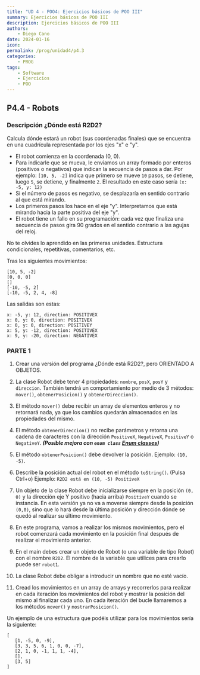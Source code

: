 ```yaml
---
title: "UD 4 - POO4: Ejercicios básicos de POO III"
summary: Ejercicios básicos de POO III
description: Ejercicios básicos de POO III
authors:
    - Diego Cano
date: 2024-01-16
icon: 
permalink: /prog/unidad4/p4.3
categories:
    - PROG
tags:
    - Software
    - Ejercicios
    - POO
---
```

## P4.4 - Robots

### Descripción ¿Dónde está R2D2?
Calcula dónde estará un robot (sus coordenadas finales) que se encuentra en una cuadrícula representada por los ejes "x" e "y".

- El robot comienza en la coordenada (0, 0).  
- Para indicarle que se mueva, le enviamos un array formado por enteros (positivos o negativos) que indican la secuencia de pasos a dar.
Por ejemplo: `[10, 5, -2]` indica que primero se mueve `10` pasos, se detiene, luego `5`, se detiene, y finalmente `2`. El resultado en este caso sería `(x: -5, y: 12)`   
- Si el número de pasos es negativo, se desplazaría en sentido contrario al que está mirando.   
- Los primeros pasos los hace en el eje "y". Interpretamos que está mirando hacia la parte positiva del eje "y".   
- El robot tiene un fallo en su programación: cada vez que finaliza una secuencia de pasos gira 90 grados en el sentido contrario a las agujas del reloj.

No te olvides lo aprendido en las primeras unidades.
Estructura condicionales, repetitivas, comentarios, etc.

Tras los siguientes movimientos:
```
[10, 5, -2]
[0, 0, 0]
[]
[-10, -5, 2]
[-10, -5, 2, 4, -8]
```
Las salidas son estas:
```
x: -5, y: 12, direction: POSITIVEX
x: 0, y: 0, direction: POSITIVEX
x: 0, y: 0, direction: POSITIVEY
x: 5, y: -12, direction: POSITIVEX
x: 9, y: -20, direction: NEGATIVEX
```
### **PARTE 1**

   1. Crear una versión del programa ¿Dónde está R2D2?, pero ORIENTADO A OBJETOS.
      
   2. La clase Robot debe tener 4 propiedades: `nombre`, `posX`, `posY` y `direccion`. También tendrá un comportamiento por medio de 3 métodos: `mover()`, `obtenerPosicion()` y `obtenerDireccion()`.
      
   3. El método `mover()` debe recibir un array de elementos enteros y no retornará nada, ya que los cambios quedarán almacenados en las propiedades del mismo.
      
   4. El método `obtenerDireccion()` no recibe parámetros y retorna una cadena de caracteres con la dirección `PositiveX`, `NegativeX`, `PositiveY` o `NegativeY`. ***(Posible mejora con `enum class` [Enum classes](https://kotlinlang.org/docs/enum-classes.html))***
      
   5. El método `obtenerPosicion()` debe devolver la posición. Ejemplo: `(10, -5)`.

   6. Describe la posición actual del robot en el método `toString()`. (Pulsa Ctrl+o) Ejemplo: `R2D2 está en (10, -5) PositiveX`
       
   7. Un objeto de la clase Robot debe inicializarse siempre en la posición `(0, 0)` y la dirección eje Y positivo (hacia arriba) `PositiveY` cuando se instancia. En esta versión ya no va a moverse siempre desde la posición `(0,0)`, sino que lo hará desde la última posición y dirección dónde se quedó al realizar su último movimiento.
       
   8. En este programa, vamos a realizar los mismos movimientos, pero el robot comenzará cada movimiento en la posición final después de realizar el movimiento anterior.
       
   9. En el main debes crear un objeto de Robot (o una variable de tipo Robot) con el nombre `R2D2`. El nombre de la variable que utilices para crearlo puede ser `robot1`.

   10. La clase Robot debe obligar a introducir un nombre que no esté vacío.
       
   11. Cread los movimientos en un array de arrays y recorrerlos para realizar en cada iteración los movimientos del robot y mostrar la posición del mismo al finalizar cada uno. En cada iteración del bucle llamaremos a los métodos `mover()` y `mostrarPosicion()`.

Un ejemplo de una estructura que podéis utilizar para los movimientos sería la siguiente:

   ```
   [
      [1, -5, 0, -9],
      [3, 3, 5, 6, 1, 0, 0, -7],
      [2, 1, 0, -1, 1, 1, -4],
      [],
      [3, 5]
   ]
   ```
